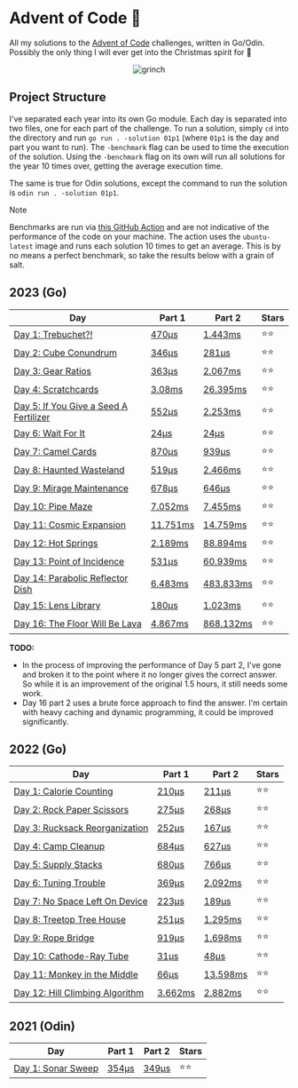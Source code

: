 # Advent of Code 📆

All my solutions to the [Advent of Code](https://adventofcode.com/) challenges, written in Go/Odin. Possibly the only thing I will ever get into the Christmas spirit for 🎄

<p align="center">
  <img alt="grinch" src="https://github.com/scottmckendry/AoC/assets/39483124/def61fe9-d27c-4440-b033-4fb7630306e0"/>
</p>

## Project Structure

I've separated each year into its own Go module. Each day is separated into two files, one for each part of the challenge. To run a solution, simply `cd` into the directory and run `go run . -solution 01p1` (where `01p1` is the day and part you want to run).
The `-benchmark` flag can be used to time the execution of the solution. Using the `-benchmark` flag on its own will run all solutions for the year 10 times over, getting the average execution time.

The same is true for Odin solutions, except the command to run the solution is `odin run . -solution 01p1`.

> [!NOTE]
> Benchmarks are run via [this GitHub Action](https://github.com/scottmckendry/aoc/actions/workflows/readmeStats.yml) and are not indicative of the performance of the code on your machine.
> The action uses the `ubuntu-latest` image and runs each solution 10 times to get an average. This is by no means a perfect benchmark, so take the results below with a grain of salt.

## 2023 (Go)

<!-- 2023TableStart -->

| Day                                                                           | Part 1                   | Part 2                    | Stars |
| ----------------------------------------------------------------------------- | ------------------------ | ------------------------- | ----- |
| [Day 1: Trebuchet?!](https://adventofcode.com/2023/day/1)                     | [470µs](2023/01p1.go)    | [1.443ms](2023/01p2.go)   | ⭐⭐  |
| [Day 2: Cube Conundrum](https://adventofcode.com/2023/day/2)                  | [346µs](2023/02p1.go)    | [281µs](2023/02p2.go)     | ⭐⭐  |
| [Day 3: Gear Ratios](https://adventofcode.com/2023/day/3)                     | [363µs](2023/03p1.go)    | [2.067ms](2023/03p2.go)   | ⭐⭐  |
| [Day 4: Scratchcards](https://adventofcode.com/2023/day/4)                    | [3.08ms](2023/04p1.go)   | [26.395ms](2023/04p2.go)  | ⭐⭐  |
| [Day 5: If You Give a Seed A Fertilizer](https://adventofcode.com/2023/day/5) | [552µs](2023/05p1.go)    | [2.253ms](2023/05p2.go)   | ⭐⭐  |
| [Day 6: Wait For It](https://adventofcode.com/2023/day/6)                     | [24µs](2023/06p1.go)     | [24µs](2023/06p2.go)      | ⭐⭐  |
| [Day 7: Camel Cards](https://adventofcode.com/2023/day/7)                     | [870µs](2023/07p1.go)    | [939µs](2023/07p2.go)     | ⭐⭐  |
| [Day 8: Haunted Wasteland](https://adventofcode.com/2023/day/8)               | [519µs](2023/08p1.go)    | [2.466ms](2023/08p2.go)   | ⭐⭐  |
| [Day 9: Mirage Maintenance](https://adventofcode.com/2023/day/9)              | [678µs](2023/09p1.go)    | [646µs](2023/09p2.go)     | ⭐⭐  |
| [Day 10: Pipe Maze](https://adventofcode.com/2023/day/10)                     | [7.052ms](2023/10p1.go)  | [7.455ms](2023/10p2.go)   | ⭐⭐  |
| [Day 11: Cosmic Expansion](https://adventofcode.com/2023/day/11)              | [11.751ms](2023/11p1.go) | [14.759ms](2023/11p2.go)  | ⭐⭐  |
| [Day 12: Hot Springs](https://adventofcode.com/2023/day/12)                   | [2.189ms](2023/12p1.go)  | [88.894ms](2023/12p2.go)  | ⭐⭐  |
| [Day 13: Point of Incidence](https://adventofcode.com/2023/day/13)            | [531µs](2023/13p1.go)    | [60.939ms](2023/13p2.go)  | ⭐⭐  |
| [Day 14: Parabolic Reflector Dish](https://adventofcode.com/2023/day/14)      | [6.483ms](2023/14p1.go)  | [483.833ms](2023/14p2.go) | ⭐⭐  |
| [Day 15: Lens Library](https://adventofcode.com/2023/day/15)                  | [180µs](2023/15p1.go)    | [1.023ms](2023/15p2.go)   | ⭐⭐  |
| [Day 16: The Floor Will Be Lava](https://adventofcode.com/2023/day/16)        | [4.867ms](2023/16p1.go)  | [868.132ms](2023/16p2.go) | ⭐⭐  |

<!-- 2023TableEnd -->

**TODO:**

-   In the process of improving the performance of Day 5 part 2, I've gone and broken it to the point where it no longer gives the correct answer. So while it is an improvement of the original 1.5 hours, it still needs some work.
-   Day 16 part 2 uses a brute force approach to find the answer. I'm certain with heavy caching and dynamic programming, it could be improved significantly.

## 2022 (Go)

<!-- 2022TableStart -->

| Day                                                                     | Part 1                  | Part 2                   | Stars |
| ----------------------------------------------------------------------- | ----------------------- | ------------------------ | ----- |
| [Day 1: Calorie Counting](https://adventofcode.com/2022/day/1)          | [210µs](2022/01p1.go)   | [211µs](2022/01p2.go)    | ⭐⭐  |
| [Day 2: Rock Paper Scissors](https://adventofcode.com/2022/day/2)       | [275µs](2022/02p1.go)   | [268µs](2022/02p2.go)    | ⭐⭐  |
| [Day 3: Rucksack Reorganization](https://adventofcode.com/2022/day/3)   | [252µs](2022/03p1.go)   | [167µs](2022/03p2.go)    | ⭐⭐  |
| [Day 4: Camp Cleanup](https://adventofcode.com/2022/day/4)              | [684µs](2022/04p1.go)   | [627µs](2022/04p2.go)    | ⭐⭐  |
| [Day 5: Supply Stacks](https://adventofcode.com/2022/day/5)             | [680µs](2022/05p1.go)   | [766µs](2022/05p2.go)    | ⭐⭐  |
| [Day 6: Tuning Trouble](https://adventofcode.com/2022/day/6)            | [369µs](2022/06p1.go)   | [2.092ms](2022/06p2.go)  | ⭐⭐  |
| [Day 7: No Space Left On Device](https://adventofcode.com/2022/day/7)   | [223µs](2022/07p1.go)   | [189µs](2022/07p2.go)    | ⭐⭐  |
| [Day 8: Treetop Tree House](https://adventofcode.com/2022/day/8)        | [251µs](2022/08p1.go)   | [1.295ms](2022/08p2.go)  | ⭐⭐  |
| [Day 9: Rope Bridge](https://adventofcode.com/2022/day/9)               | [919µs](2022/09p1.go)   | [1.698ms](2022/09p2.go)  | ⭐⭐  |
| [Day 10: Cathode-Ray Tube](https://adventofcode.com/2022/day/10)        | [31µs](2022/10p1.go)    | [48µs](2022/10p2.go)     | ⭐⭐  |
| [Day 11: Monkey in the Middle](https://adventofcode.com/2022/day/11)    | [66µs](2022/11p1.go)    | [13.598ms](2022/11p2.go) | ⭐⭐  |
| [Day 12: Hill Climbing Algorithm](https://adventofcode.com/2022/day/12) | [3.662ms](2022/12p1.go) | [2.882ms](2022/12p2.go)  | ⭐⭐  |

<!-- 2022TableEnd -->

## 2021 (Odin)

<!-- 2021TableStart -->

| Day                                                       | Part 1                  | Part 2                  | Stars |
| --------------------------------------------------------- | ----------------------- | ----------------------- | ----- |
| [Day 1: Sonar Sweep](https://adventofcode.com/2023/day/1) | [354µs](2021/01p1.odin) | [349µs](2021/01p2.odin) | ⭐⭐  |

<!-- 2021TableEnd -->
